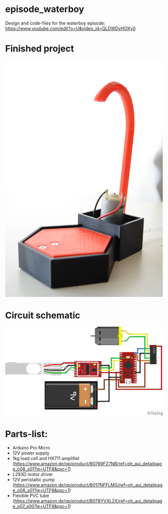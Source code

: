 # episode_waterboy
Design and code-files for the waterboy episode: https://www.youtube.com/edit?o=U&video_id=QLDWDyHOXy0

# Finished project
![Finished project](images/DSC_0950.JPG)

# Circuit schematic
![Circuit schematic](images/Waterboy_sketch_Steckplatine.png)

# Parts-list:

* Arduino Pro Micro
* 12V power supply
* 1kg load cell and HX711 amplifier (https://www.amazon.de/gp/product/B0769FZ7NB/ref=oh_aui_detailpage_o08_s01?ie=UTF8&psc=1)
* L293D motor driver
* 12V peristaltic pump (https://www.amazon.de/gp/product/B017NFFLMG/ref=oh_aui_detailpage_o08_s01?ie=UTF8&psc=1)
* Flexible PVC tube (https://www.amazon.de/gp/product/B078YVXL2X/ref=oh_aui_detailpage_o07_s00?ie=UTF8&psc=1)

